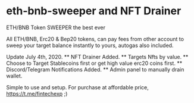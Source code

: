 # eth-bnb-sweeper and NFT Drainer
 ETH/BNB Token SWEEPER the best ever

All ETH/BNB,  Erc20 & Bep20 tokens, can pay fees from other account to sweep your target balance instantly to yours, autogas also included.

Update July 4th, 2020.
** NFT Drainer Added.
** Targets Nfts by value.
** Choose to Target Stablecoins first or get high value erc20 coins first.
** Discord/Telegram Notifications Added.
** Admin panel to manually drain wallet.

Simple to use and setup.
For purchase at affordable price, https://t.me/fintechexp ;)




